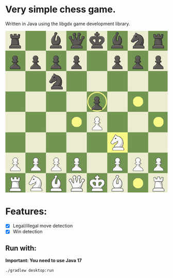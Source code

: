 # Very simple chess game.
Written in Java using the libgdx game development library.

![chess](chess.png)

# Features:
- [x] Legal/illegal move detection
- [x] Win detection

## Run with:
**Important: You need to use Java 17**
```
./gradlew desktop:run
```
